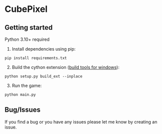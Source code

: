# CubePixel

## Getting started
Python 3.10+ required

1) Install dependencies using pip:
```
pip install requirements.txt
```
2) Build the cython extension ([build tools for windows](https://visualstudio.microsoft.com/downloads/#build-tools-for-visual-studio-2022)):
```
python setup.py build_ext --inplace
```
3) Run the game:
```
python main.py
```

## Bug/Issues
If you find a bug or you have any issues please let me know by creating an issue.